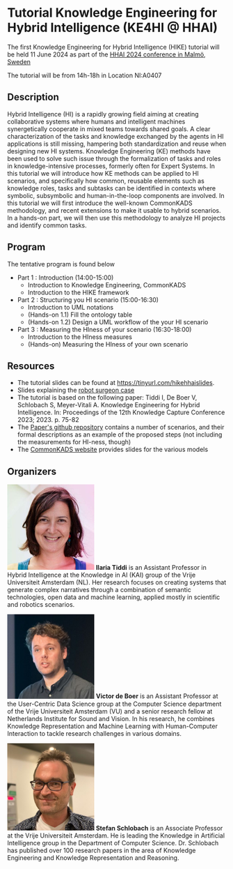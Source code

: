 # Tutorial Knowledge Engineering for Hybrid Intelligence (KE4HI @ HHAI)


The first Knowledge Engineering for Hybrid Intelligence (HIKE) tutorial will be held 11 June 2024 as part of the [HHAI 2024 conference in Malmö, Sweden](https://hhai-conference.org/2024/workshops-tutorials/)

The tutorial will be from 14h-18h in Location NI:A0407

## Description
Hybrid Intelligence (HI) is a rapidly growing field aiming at creating collaborative systems where humans and intelligent machines synergetically cooperate in mixed teams
towards shared goals. A clear characterization of the tasks and knowledge exchanged by
the agents in HI applications is still missing, hampering both standardization and reuse
when designing new HI systems.
Knowledge Engineering (KE) methods have been used to solve such issue through
the formalization of tasks and roles in knowledge-intensive processes, formerly often
for Expert Systems. In this tutorial we will introduce how KE methods can be applied
to HI scenarios, and specifically how common, reusable elements such as knowledge
roles, tasks and subtasks can be identified in contexts where symbolic, subsymbolic and
human-in-the-loop components are involved.
In this tutorial we will first introduce the well-known CommonKADS methodology,
and recent extensions to make it usable to hybrid scenarios. In a hands-on part, we will
then use this methodology to analyze HI projects and identify common tasks.

## Program

The tentative program is found below

- Part 1 : Introduction  (14:00-15:00)
	- Introduction to Knowledge Engineering, CommonKADS 
	- Introduction to the HIKE framework	 
- Part 2 :  Structuring you HI scenario (15:00-16:30)
	- Introduction to UML notations
	- (Hands-on 1.1) Fill the ontology table 
	- (Hands-on 1.2) Design a UML workflow of the your HI scenario
- Part 3 : Measuring the HIness of your scenario (16:30-18:00)
	- Introduction to the HIness measures 
	- (Hands-on) Measuring the HIness of your own scenario


## Resources
- The tutorial slides can be found at <https://tinyurl.com/hikehhaislides>.
- Slides explaining the [robot surgeon case](/materials/2024-06-HIKEtutorial.pdf)
- The tutorial is based on the following paper:  Tiddi I, De Boer V, Schlobach S, Meyer-Vitali A. Knowledge Engineering for Hybrid Intelligence. In:
Proceedings of the 12th Knowledge Capture Conference 2023; 2023. p. 75-82
- The [Paper's github repository](https://github.com/kmitd/HI-CommonKADS) contains a number of scenarios, and their formal descriptions as an example of the proposed steps (not including the measurements for HI-ness, though)
- The [CommonKADS website](https://commonkads.org/) provides slides for the various models

## Organizers

<img src="img/ilaria.jpg" alt="ilaria" width="200"/> **Ilaria Tiddi** is an Assistant Professor in Hybrid Intelligence at the Knowledge in AI (KAI) group of the Vrije Universiteit Amsterdam (NL). Her research focuses on creating systems that generate complex narratives through a combination of semantic technologies, open data and machine learning, applied mostly in scientific and robotics scenarios.

<img src="img/victor.jpg" alt="victor" width="200"/> **Victor de Boer** is an Assistant Professor at the User-Centric Data Science group at the Computer Science department of the Vrije Universiteit Amsterdam (VU) and a senior research fellow at Netherlands Institute for Sound and Vision. In his research, he combines Knowledge Representation and Machine Learning with Human-Computer Interaction to tackle research challenges in various domains.

<img src="img/stefan.jpg" alt="stefan" width="200"/> **Stefan Schlobach** is an Associate Professor at the Vrije Universiteit Amsterdam. He is leading the Knowledge in Artificial Intelligence group in the Department of Computer Science. Dr. Schlobach has published over 100 research papers in the area of Knowledge Engineering and Knowledge Representation and Reasoning. 
